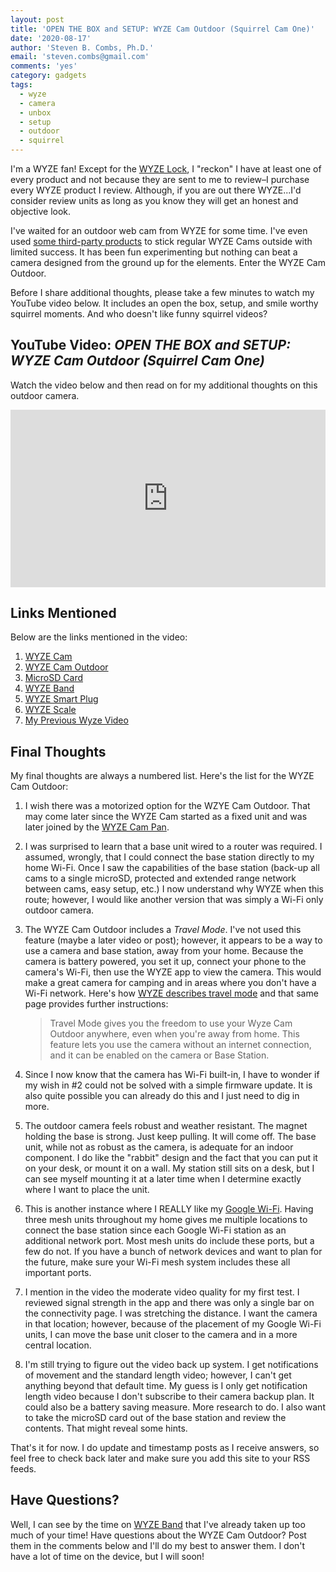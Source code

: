 ```yaml
---
layout: post
title: 'OPEN THE BOX and SETUP: WYZE Cam Outdoor (Squirrel Cam One)'
date: '2020-08-17'
author: 'Steven B. Combs, Ph.D.'
email: 'steven.combs@gmail.com'
comments: 'yes'
category: gadgets
tags:
  - wyze
  - camera
  - unbox
  - setup
  - outdoor
  - squirrel
---
```


I'm a WYZE fan! Except for the [WYZE Lock](https://amzn.to/3iPxheg), I "reckon" I have at least one of every product and not because they are sent to me to review–I purchase every WYZE product I review. Although, if you are out there WYZE...I'd consider review units as long as you know they will get an honest and objective look.

I've waited for an outdoor web cam from WYZE for some time. I've even used [some third-party products](https://amzn.to/3g5SQW6) to stick regular WYZE Cams outside with limited success. It has been fun experimenting but nothing can beat a camera designed from the ground up for the elements. Enter the WYZE Cam Outdoor. 

Before I share additional thoughts, please take a few minutes to watch my YouTube video below. It includes an open the box, setup, and smile worthy squirrel moments. And who doesn't like funny squirrel videos?

## YouTube Video: _OPEN THE BOX and SETUP: WYZE Cam Outdoor (Squirrel Cam One)_

Watch the video below and then read on for my additional thoughts on this outdoor camera.

<div style="position:relative;padding-top:56.25%;"><p><iframe src="https://www.youtube.com/embed/iMRspt-YkDw" frameborder="0" allowfullscreen="true" mozallowfullscreen="true" webkitallowfullscreen="true" style="position:absolute;top:0;left:0;width:100%;height:100%;"></iframe></p></div>

## Links Mentioned

Below are the links mentioned in the video:

1. [WYZE Cam](https://amzn.to/2DZ4VPH)
2. [WYZE Cam Outdoor](https://wyze.com/wyze-cam-outdoor.html)
3. [MicroSD Card](https://amzn.to/3kMYgc0)
4. [WYZE Band](https://amzn.to/2PXhPQM)
5. [WYZE Smart Plug](https://amzn.to/2Y4W3ig)
6. [WYZE Scale](https://amzn.to/31SsVMs)
7. [My Previous Wyze Video](https://youtu.be/ZoBnLnDgv1Q)

## Final Thoughts

My final thoughts are always a numbered list. Here's the list for the WYZE Cam Outdoor:

1. I wish there was a motorized option for the WZYE Cam Outdoor. That may come later since the WYZE Cam started as a fixed unit and was later joined by the [WYZE Cam Pan](https://amzn.to/3g9cekN).
2. I was surprised to learn that a base unit wired to a router was required. I assumed, wrongly, that I could connect the base station directly to my home Wi-Fi. Once I saw the capabilities of the base station (back-up all cams to a single microSD, protected and extended range network between cams, easy setup, etc.) I now understand why WYZE when this route; however, I would like another version that was simply a Wi-Fi only outdoor camera.
3. The WYZE Cam Outdoor includes a *Travel Mode*. I've not used this feature (maybe a later video or post); however, it appears to be a way to use a camera and base station, away from your home. Because the camera is battery powered, you set it up, connect your phone to the camera's Wi-Fi, then use the WYZE app to view the camera. This would make a great camera for camping and in areas where you don't have a Wi-Fi network. Here's how [WYZE describes travel mode](https://support.wyzecam.com/hc/en-us/articles/360038031831-Travel-Mode) and that same page provides further instructions:

    > Travel Mode gives you the freedom to use your Wyze Cam Outdoor anywhere, even when you're away from home. This feature lets you use the camera without an internet connection, and it can be enabled on the camera or Base Station.

4. Since I now know that the camera has Wi-Fi built-in, I have to wonder if my wish in #2 could not be solved with a simple firmware update. It is also quite possible you can already do this and I just need to dig in more.
5. The outdoor camera feels robust and weather resistant. The magnet holding the base is strong. Just keep pulling. It will come off. The base unit, while not as robust as the camera, is adequate for an indoor component. I do like the "rabbit" design and the fact that you can put it on your desk, or mount it on a wall. My station still sits on a desk, but I can see myself mounting it at a later time when I determine exactly where I want to place the unit.
6. This is another instance where I REALLY like my [Google Wi-Fi](https://amzn.to/3kMzOrn). Having three mesh units throughout my home gives me multiple locations to connect the base station since each Google Wi-Fi station as an additional network port. Most mesh units do include these ports, but a few do not. If you have a bunch of network devices and want to plan for the future, make sure your Wi-Fi mesh system includes these all important ports.
7. I mention in the video the moderate video quality for my first test. I reviewed signal strength in the app and there was only a single bar on the connectivity page. I was stretching the distance. I want the camera in that location; however, because of the placement of my Google Wi-Fi units, I can move the base unit closer to the camera and in a more central location.
8. I'm still trying to figure out the video back up system. I get notifications of movement and the standard length video; however, I can't get anything beyond that default time. My guess is I only get notification length video because I don't subscribe to their camera backup plan. It could also be a battery saving measure. More research to do. I also want to take the microSD card out of the base station and review the contents. That might reveal some hints.

That's it for now. I do update and timestamp posts as I receive answers, so feel free to check back later and make sure you add this site to your RSS feeds.

## Have Questions?

Well, I can see by the time on [WYZE Band](https://amzn.to/2PXhPQM) that I've already taken up too much of your time! Have questions about the WYZE Cam Outdoor? Post them in the comments below and I'll do my best to answer them. I don't have a lot of time on the device, but I will soon!

<!--stackedit_data:
eyJoaXN0b3J5IjpbMTc4OTY5MjAxM119
-->
